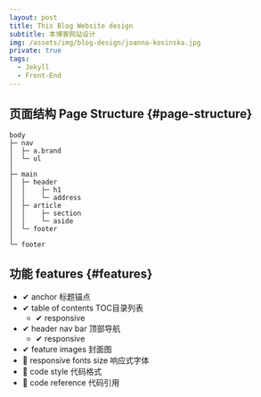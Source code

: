 ```yaml
---
layout: post
title: This Blog Website design
subtitle: 本博客网站设计
img: /assets/img/blog-design/joanna-kosinska.jpg
private: true
tags:
  - Jekyll
  - Front-End
---
```


## 页面结构 Page Structure {#page-structure}

```
body
├─ nav
│  ├─ a.brand
│  └─ ul
│
├─ main
│  ├─ header
│  │    ├─ h1
│  │    └─ address
│  ├─ article
│  │    ├─ section
│  │    └─ aside
│  └─ footer
│
└─ footer

```

## 功能 features {#features}

* ✔ anchor 标题锚点
* ✔ table of contents TOC目录列表
  * ✔ responsive
* ✔ header nav bar 顶部导航
  * ✔ responsive
* ✔ feature images 封面图
* 🔘 responsive fonts size 响应式字体
* 🔘 code style 代码格式
* 🔘 code reference 代码引用




